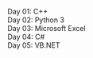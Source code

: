 Day 01: C++ <br />
Day 02: Python 3 <br />
Day 03: Microsoft Excel <br />
Day 04: C\# <br />
Day 05: VB.NET <br />
